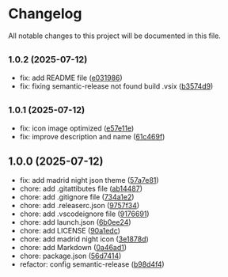 # Changelog

All notable changes to this project will be documented in this file.

## <small>1.0.2 (2025-07-12)</small>

* fix: add README file ([e031986](https://github.com/jonpena/vscode-madrid-night-theme/commit/e031986))
* fix: fixing semantic-release not found build .vsix ([b3574d9](https://github.com/jonpena/vscode-madrid-night-theme/commit/b3574d9))

## <small>1.0.1 (2025-07-12)</small>

* fix: icon image optimized ([e57e11e](https://github.com/jonpena/vscode-madrid-night-theme/commit/e57e11e))
* fix: improve description and name ([61c469f](https://github.com/jonpena/vscode-madrid-night-theme/commit/61c469f))

## 1.0.0 (2025-07-12)

* fix: add madrid night json theme ([57a7e81](https://github.com/jonpena/vscode-madrid-night-theme/commit/57a7e81))
* chore: add .gitattibutes file ([ab14487](https://github.com/jonpena/vscode-madrid-night-theme/commit/ab14487))
* chore: add .gitignore file ([734a1e2](https://github.com/jonpena/vscode-madrid-night-theme/commit/734a1e2))
* chore: add .releaserc.json ([9757f34](https://github.com/jonpena/vscode-madrid-night-theme/commit/9757f34))
* chore: add .vscodeignore file ([9176691](https://github.com/jonpena/vscode-madrid-night-theme/commit/9176691))
* chore: add launch.json ([6b0ee24](https://github.com/jonpena/vscode-madrid-night-theme/commit/6b0ee24))
* chore: add LICENSE ([90a1edc](https://github.com/jonpena/vscode-madrid-night-theme/commit/90a1edc))
* chore: add madrid night icon ([3e1878d](https://github.com/jonpena/vscode-madrid-night-theme/commit/3e1878d))
* chore: add Markdown ([0a46ad1](https://github.com/jonpena/vscode-madrid-night-theme/commit/0a46ad1))
* chore: package.json ([56d7414](https://github.com/jonpena/vscode-madrid-night-theme/commit/56d7414))
* refactor: config semantic-release ([b98d4f4](https://github.com/jonpena/vscode-madrid-night-theme/commit/b98d4f4))
